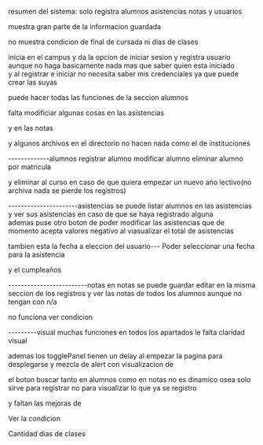 resumen del sistema:
solo registra alumnos asistencias  notas  y usuarios

muestra gran parte de la informacion guardada
 
no muestra condicion  de final de cursada ni dias de clases



inicia en el campus y da la opcion de iniciar sesion y registra usuario aunque no haga basicamente nada  mas que saber quien esta iniciado   
y al registrar  e iniciar no necesita saber mis credenciales ya que puede crear las suyas 

puede hacer todas las funciones de la seccion alumnos

falta modificiar algunas cosas en las asistencias

y en las notas

y algunos archivos en el directorio no hacen nada  como el de instituciones


-------------alumnos
registrar alumno 
modificar alumno
eliminar alumno por matricula

y eliminar al curso en caso de que quiera empezar un nuevo año lectivo(no archiva nada se pierde los registros)

----------------------asistencias
se puede listar alumnos en las asistencias y ver sus asistencias en caso de que se haya registrado alguna  
ademas puse otro boton de poder modificar las asistencias que de momento acepta valores negativo al viasualizar el total de asistencias

tambien esta la fecha a eleccion del usuario--- Poder seleccionar una fecha para la asistencia  

y el cumpleaños 


-------------------------notas
en notas se puede guardar editar en la misma seccion de los registros
 y ver las notas de todos los alumnos aunque no tengan con n/a

no funciona ver condicion


---------visual
muchas funciones en todos los apartados le falta claridad visual

ademas los togglePanel  tienen un delay al empezar la pagina para desplegarse y mezcla de alert con visualizacion de    <!-- Mensajes de error o éxito (Contenedor de Mensajes) -->


el boton buscar tanto en alumnos como en notas no es dinamico  osea solo sirve para registrar no para visualizar lo que ya se registro


y faltan las mejoras de 

Ver la condicion 

Cantidad dias de clases 

 

